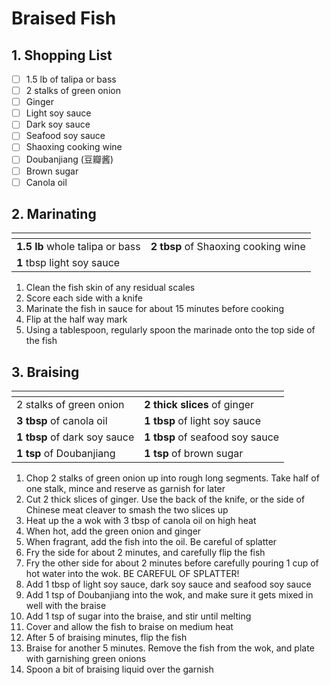 # Braised Fish

## 1. Shopping List
- [ ] 1.5 lb of talipa or bass
- [ ] 2 stalks of green onion
- [ ] Ginger
- [ ] Light soy sauce
- [ ] Dark soy sauce
- [ ] Seafood soy sauce
- [ ] Shaoxing cooking wine
- [ ] Doubanjiang (豆瓣酱)
- [ ] Brown sugar
- [ ] Canola oil

## 2. Marinating
|<!-- -->|<!-- -->|
|---|---|
| **1.5 lb** whole talipa or bass | **2 tbsp** of Shaoxing cooking wine |
| **1** tbsp light soy sauce | |

1. Clean the fish skin of any residual scales
2. Score each side with a knife
3. Marinate the fish in sauce for about 15 minutes before cooking
4. Flip at the half way mark
5. Using a tablespoon, regularly spoon the marinade onto the top side of the fish


## 3. Braising
|<!-- -->|<!-- -->|
|---|---|
| 2 stalks of green onion | **2 thick slices** of ginger |
| **3 tbsp** of canola oil | **1 tbsp** of light soy sauce |
| **1 tbsp** of dark soy sauce | **1 tbsp** of seafood soy sauce |
| **1 tsp** of Doubanjiang | **1 tsp** of brown sugar |

1. Chop 2 stalks of green onion up into rough long segments. Take half of one stalk, mince and reserve as garnish for later
2. Cut 2 thick slices of ginger. Use the back of the knife, or the side of Chinese meat cleaver to smash the two slices up
3. Heat up the a wok with 3 tbsp of canola oil on high heat
4. When hot, add the green onion and ginger
5. When fragrant, add the fish into the oil. Be careful of splatter
6. Fry the side for about 2 minutes, and carefully flip the fish
7. Fry the other side for about 2 minutes before carefully pouring 1 cup of hot water into the wok. BE CAREFUL OF SPLATTER!
8. Add 1 tbsp of light soy sauce, dark soy sauce and seafood soy sauce
9. Add 1 tsp of Doubanjiang into the wok, and make sure it gets mixed in well with the braise
10. Add 1 tsp of sugar  into the braise, and stir until melting
11. Cover and allow the fish to braise on medium heat
12. After 5 of braising minutes, flip the fish
14. Braise for another 5 minutes. Remove the fish from the wok, and plate with garnishing green onions
15. Spoon a bit of braising liquid over the garnish
